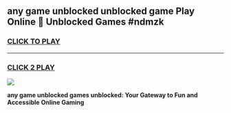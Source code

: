 
## any game unblocked unblocked game Play Online 👋 Unblocked Games #ndmzk
<h3>
<a href="https://premium.freeplayer.one?title=any_game_unblocked&ref=21F">CLICK TO PLAY</a></h3>
<hr>

<h3>
<a href="https://premium.freeplayer.one?title=any_game_unblocked&ref=21F">CLICK 2 PLAY</a>
  
</h3>

<a href="https://premium.freeplayer.one?title=any_game_unblocked&ref=21F/"><img src="https://clearcache.store/games.png"></a>


**any game unblocked games unblocked: Your Gateway to Fun and Accessible Online Gaming**
